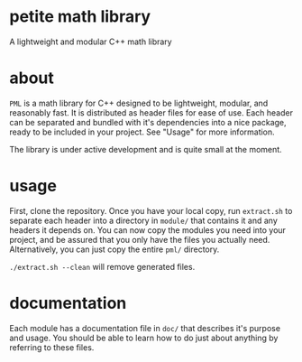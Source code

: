 # petite math library

A lightweight and modular C++ math library

# about

`PML` is a math library for C++ designed to be lightweight, modular,
and reasonably fast. It is distributed as header files for ease of use.
Each header can be separated and bundled with it's dependencies into
a nice package, ready to be included in your project. See "Usage" for
more information.

The library is under active development and is quite small at the moment.

# usage

First, clone the repository. Once you have your local copy, run
`extract.sh` to separate each header into a directory in `module/`
that contains it and any headers it depends on. You can now copy the
modules you need into your project, and be assured that you only have
the files you actually need. Alternatively, you can just copy the entire
`pml/` directory.

`./extract.sh --clean` will remove generated files.

# documentation

Each module has a documentation file in `doc/` that describes it's purpose
and usage. You should be able to learn how to do just about anything by
referring to these files.
